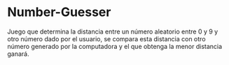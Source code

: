 # Number-Guesser
Juego que determina la distancia entre un número aleatorio entre 0 y 9 y otro número dado por el usuario, se compara esta distancia con otro número generado por la computadora y el que obtenga la menor distancia ganará.
